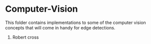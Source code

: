 # Computer-Vision

This folder contains implementations to some of the computer vision concepts that will come in handy for edge detections.

1) Robert cross
